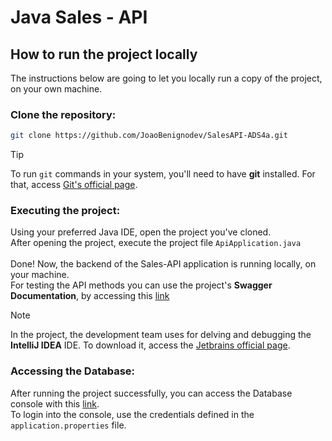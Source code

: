 # Java Sales - API
## How to run the project locally
The instructions below are going to let you locally run a copy of the project, on your own machine.
### Clone the repository:
```bash
git clone https://github.com/JoaoBenignodev/SalesAPI-ADS4a.git
```
> [!TIP]
> To run `git` commands in your system, you'll need to have **git** installed. For that, access [Git's official page](https://git-scm.com/).
### Executing the project:
Using your preferred Java IDE, open the project you've cloned.
</br>
After opening the project, execute the project file `ApiApplication.java`
</br>
</br>
Done! Now, the backend of the Sales-API application is running locally, on your machine.
</br>
For testing the API methods you can use the project's **Swagger Documentation**, by accessing this [link](http://localhost:8080/sales-api/swagger-ui/index.html)
> [!NOTE]
> In the project, the development team uses for delving and debugging the **IntelliJ IDEA** IDE. To download it, access the [Jetbrains official page](https://www.jetbrains.com/idea/).
### Accessing the Database:
After running the project successfully, you can access the Database console with this [link](http://localhost:8080/h2-console).
</br>
To login into the console, use the credentials defined in the `application.properties` file.